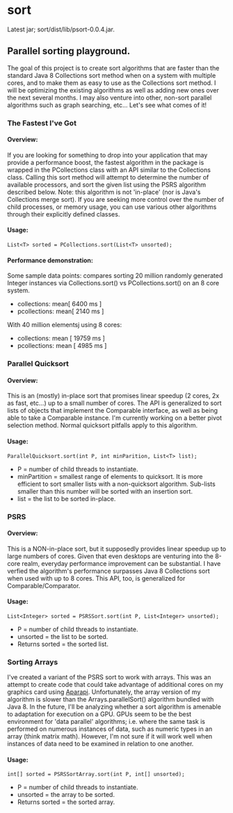 # sort

Latest jar; sort/dist/lib/psort-0.0.4.jar.

## Parallel sorting playground.


The goal of this project is to create sort algorithms that are faster than the standard Java 8
Collections sort method when on a system with multiple cores, and to make them 
as easy to use as the Collections sort method. I will be optimizing the existing
algorithms as well as adding new ones over the next several months. I may also
venture into other, non-sort parallel algorithms such as graph searching, etc...
Let's see what comes of it!


### The Fastest I've Got

#### Overview:

If you are looking for something to drop into your application that may 
provide a performance boost, the fastest algorithm in the package is wrapped in 
the PCollections class with an API similar to the Collections class. Calling this 
sort method will attempt to determine the number of available processors, and 
sort the given list using the PSRS algorithm described below. Note: this algorithm 
is not 'in-place' (nor is Java's Collections merge sort). If you are seeking more 
control over the number of child processes, or memory usage, you can use various 
other algorithms through their explicitly defined classes.

#### Usage:

```
List<T> sorted = PCollections.sort(List<T> unsorted);
```

#### Performance demonstration:

Some sample data points: compares sorting 20 million randomly generated Integer 
instances via Collections.sort() vs PCollections.sort() on an 8 core system.

+ collections: mean[ 6400 ms ]
+ pcollections: mean[ 2140 ms ]

With 40 million elementsj using 8 cores:

+ collections: mean [ 19759 ms ]
+ pcollections: mean [ 4985 ms ]


### Parallel Quicksort

#### Overview:

This is an (mostly) in-place sort that promises linear speedup (2 cores, 2x as fast, etc...) 
up to a small number of cores. The API is generalized to sort lists of
objects that implement the Comparable interface, as well as being able to take a Comparable
instance. I'm currently working on a better pivot selection method. Normal quicksort 
pitfalls apply to this algorithm.

#### Usage:

```
ParallelQuicksort.sort(int P, int minParition, List<T> list);
```

+ P = number of child threads to instantiate.
+ minPartition = smallest range of elements to quicksort. It is more efficient to sort smaller 
lists with a non-quicksort algorithm. Sub-lists smaller than this number will be sorted with
an insertion sort.
+ list = the list to be sorted in-place.


### PSRS

#### Overview:

This is a NON-in-place sort, but it supposedly provides linear speedup up to large
numbers of cores. Given that even desktops are venturing into the 8-core realm, everyday 
performance improvement can be substantial. I have verfied the algorithm's 
performance surpasses Java 8 Collections sort when used with up to 8 cores. This API, too,
is generalized for Comparable/Comparator.

#### Usage:

```
List<Integer> sorted = PSRSSort.sort(int P, List<Integer> unsorted);
```

+ P = number of child threads to instantiate.
+ unsorted = the list to be sorted.
+ Returns sorted = the sorted list.

### Sorting Arrays

I've created a variant of the PSRS sort to work with arrays. This was an attempt to create code that could take advantage of additional cores on my graphics card using [Aparapi](https://code.google.com/p/aparapi/). Unfortunately, the array version of my algorithm is slower than the Arrays.parallelSort() algorithm bundled with Java 8. In the future, I'll be analyzing whether a sort algorithm is amenable to adaptation for execution on a GPU. GPUs seem to be the best environment for 'data parallel' algorithms; i.e. where the same task is performed on numerous instances of data, such as numeric types in an array (think matrix math). However, I'm not sure if it will work well when instances of data need to be examined in relation to one another.

#### Usage:

```
int[] sorted = PSRSSortArray.sort(int P, int[] unsorted);
```
+ P = number of child threads to instantiate.
+ unsorted = the array to be sorted.
+ Returns sorted = the sorted array.
